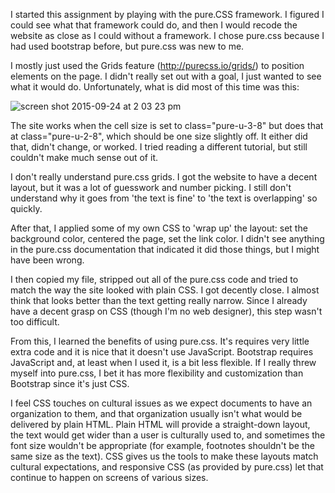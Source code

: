
I started this assignment by playing with the pure.CSS framework. I figured I could see what that framework could do, and then I would recode the website as close as I could without a framework. I chose pure.css because I had used bootstrap before, but pure.css was new to me. 

I mostly just used the Grids feature (http://purecss.io/grids/) to position elements on the page. I didn't really set out with a goal, I just wanted to see what it would do. Unfortunately, what is did most of this time was this:

![screen shot 2015-09-24 at 2 03 23 pm](https://cloud.githubusercontent.com/assets/7316321/10083730/6303c916-62c5-11e5-9667-203455165eef.png)

The site works when the cell size is set to class="pure-u-3-8" but does that at class="pure-u-2-8", which should be one size slightly off. It either did that, didn't change, or worked. I tried reading a different tutorial, but still couldn't make much sense out of it.

I don't really understand pure.css grids. I got the website to have a decent layout, but it was a lot of guesswork and number picking. I still don't understand why it goes from 'the text is fine' to 'the text is overlapping' so quickly.

After that, I applied some of my own CSS to 'wrap up' the layout: set the background color, centered the page, set the link color. I didn't see anything in the pure.css documentation that indicated it did those things, but I might have been wrong.

I then copied my file, stripped out all of the pure.css code and tried to match the way the site looked with plain CSS. I got decently close. I almost think that looks better than the text getting really narrow. Since I already have a decent grasp on CSS (though I'm no web designer), this step wasn't too difficult. 

From this, I learned the benefits of using pure.css. It's requires very little extra code and it is nice that it doesn't use JavaScript. Bootstrap requires JavaScript and, at least when I used it, is a bit less flexible. If I really threw myself into pure.css, I bet it has more flexibility and customization than Bootstrap since it's just CSS. 

I feel CSS touches on cultural issues as we expect documents to have an organization to them, and that organization usually isn't what would be delivered by plain HTML. Plain HTML will provide a straight-down layout, the text would get wider than a user is culturally used to, and sometimes the font size wouldn't be appropriate (for example, footnotes shouldn't be the same size as the text). CSS gives us the tools to make these layouts match cultural expectations, and responsive CSS (as provided by pure.css) let that continue to happen on screens of various sizes.
